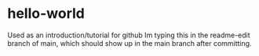 # hello-world
Used as an introduction/tutorial for github
Im typing this in the readme-edit branch of main, which should show up in the main branch after committing.
